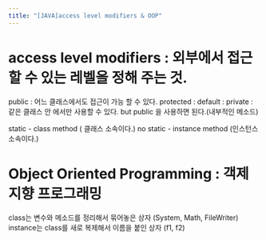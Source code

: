 ```yaml
---
title: "[JAVA]access level modifiers & OOP"
---
```


# access level modifiers : 외부에서 접근 할 수 있는 레벨을 정해 주는 것.
public : 어느 클래스에서도 접근이 가능 할 수 있다.
protected : 
default : 
 private : 같은 클래스 안 에서만 사용할 수 있다. but public 을 사용하면 된다.(내부적인 메소드)

static - class method ( 클래스 소속이다.)
no static - instance method (인스턴스 소속이다.)



# Object Oriented Programming : 객제지향 프로그래밍
class는 변수와 메소드를 정리해서 묶어놓은 상자 (System, Math, FileWriter)
instance는 class를 새로 복제해서 이름을 붙인 상자 (f1, f2)
